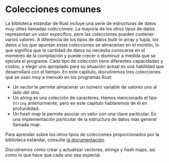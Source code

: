 # Colecciones comunes

La biblioteca estándar de Rust incluye una serie de estructuras de datos muy
útiles llamadas *colecciones*. La mayoría de los otros tipos de datos
representan un valor específico, pero las colecciones pueden contener varios
valores. A diferencia de los tipos de datos built-in array y tupla, los
datos a los que apuntan estas colecciones se almacenan en el montón, lo que
significa que la cantidad de datos no necesita conocerse en el momento de la
compilación y puede crecer o disminuir a medida que se ejecuta el programa. Cada
tipo de colección tiene diferentes capacidades y costos, y elegir uno
apropiado para su situación actual es una habilidad que desarrollará con el
tiempo. En este capítulo, discutiremos tres colecciones que se usan muy a menudo
en los programas Rust:

* Un *vector* le permite almacenar un número variable de valores uno al lado del
  otro.
* Un *string* es una colección de caracteres. Hemos mencionado el tipo `String`
  anteriormente, pero en este capítulo hablaremos de él en profundidad.
* Un *hash map* le permite asociar un valor con una clave particular. Es una
  implementación particular de la estructura de datos más general llamada *map*.

Para aprender sobre los otros tipos de colecciones proporcionados por la
biblioteca estándar, consulte [la documentación][collections].

Discutiremos cómo crear y actualizar vectores, strings y hash maps, así como
lo que hace que cada uno sea especial.

[collections]: ../std/collections/index.html
